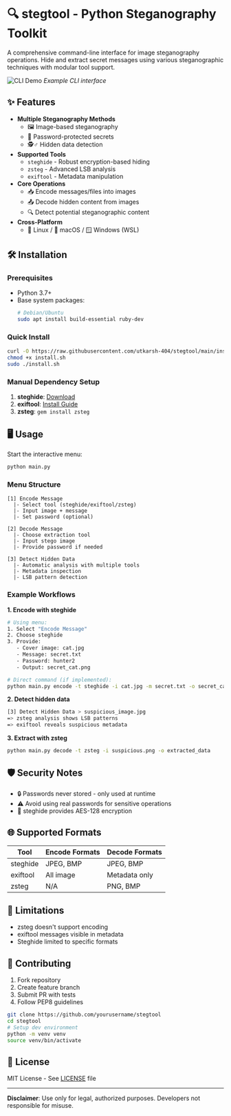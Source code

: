 # 🔍 stegtool - Python Steganography Toolkit

A comprehensive command-line interface for image steganography operations. Hide and extract secret messages using various steganographic techniques with modular tool support.

![CLI Demo](https://via.placeholder.com/800x400.png?text=CLI+Demo+Screenshot) *Example CLI interface*

## ✨ Features

- **Multiple Steganography Methods**
  - 🖼️ Image-based steganography
  - 🔐 Password-protected secrets
  - 🕵️♂️ Hidden data detection
- **Supported Tools**
  - `steghide` - Robust encryption-based hiding
  - `zsteg` - Advanced LSB analysis
  - `exiftool` - Metadata manipulation
- **Core Operations**
  - 📥 Encode messages/files into images
  - 📤 Decode hidden content from images
  - 🔍 Detect potential steganographic content
- **Cross-Platform**
  - 🐧 Linux / 🍎 macOS / 🪟 Windows (WSL)

## 🛠 Installation

### Prerequisites
- Python 3.7+
- Base system packages:
  ```bash
  # Debian/Ubuntu
  sudo apt install build-essential ruby-dev
  ```

### Quick Install
```bash
curl -O https://raw.githubusercontent.com/utkarsh-404/stegtool/main/install.sh
chmod +x install.sh
sudo ./install.sh
```

### Manual Dependency Setup
1. **steghide**: [Download](https://steghide.sourceforge.net/)
2. **exiftool**: [Install Guide](https://exiftool.org/install.html)
3. **zsteg**: `gem install zsteg`

## 🖥 Usage

Start the interactive menu:
```bash
python main.py
```

### Menu Structure
```
[1] Encode Message
  |- Select tool (steghide/exiftool/zsteg)
  |- Input image + message
  |- Set password (optional)
  
[2] Decode Message
  |- Choose extraction tool
  |- Input stego image
  |- Provide password if needed
  
[3] Detect Hidden Data
  |- Automatic analysis with multiple tools
  |- Metadata inspection
  |- LSB pattern detection
```

### Example Workflows

**1. Encode with steghide**
```bash
# Using menu:
1. Select "Encode Message"
2. Choose steghide
3. Provide:
   - Cover image: cat.jpg
   - Message: secret.txt
   - Password: hunter2
   - Output: secret_cat.png

# Direct command (if implemented):
python main.py encode -t steghide -i cat.jpg -m secret.txt -o secret_cat.png -p hunter2
```

**2. Detect hidden data**
```bash
[3] Detect Hidden Data > suspicious_image.jpg
=> zsteg analysis shows LSB patterns
=> exiftool reveals suspicious metadata
```

**3. Extract with zsteg**
```bash
python main.py decode -t zsteg -i suspicious.png -o extracted_data
```

## 🛡 Security Notes

- 🔒 Passwords never stored - only used at runtime
- ⚠️ Avoid using real passwords for sensitive operations
- 🔐 steghide provides AES-128 encryption

## 🌐 Supported Formats

| Tool       | Encode Formats | Decode Formats |
|------------|----------------|----------------|
| steghide   | JPEG, BMP      | JPEG, BMP      |
| exiftool   | All image      | Metadata only  |
| zsteg      | N/A            | PNG, BMP       |

## 🚨 Limitations

- zsteg doesn't support encoding
- exiftool messages visible in metadata
- Steghide limited to specific formats

## 🤝 Contributing

1. Fork repository
2. Create feature branch
3. Submit PR with tests
4. Follow PEP8 guidelines

```bash
git clone https://github.com/yourusername/stegtool
cd stegtool
# Setup dev environment
python -m venv venv
source venv/bin/activate
```

## 📜 License

MIT License - See [LICENSE](LICENSE) file

---

**Disclaimer**: Use only for legal, authorized purposes. Developers not responsible for misuse.
```

